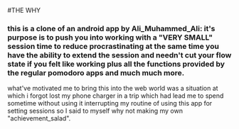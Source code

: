 #THE WHY
### this is a clone of an android app by Ali_Muhammed_Ali: it's purpose is to push you into working with a "VERY SMALL" session time to reduce procrastinating at the same time you have the ability to extend the session and needn't cut your flow state if you felt like working plus all the functions provided by the regular pomodoro apps and much much more.

what've motivated me to bring this into the web world was a situation at which i forgot lost my phone charger in a trip which had lead me to spend sometime without using it interrupting my routine of using this app for setting sessions so I said to myself why not making my own "achievement_salad".